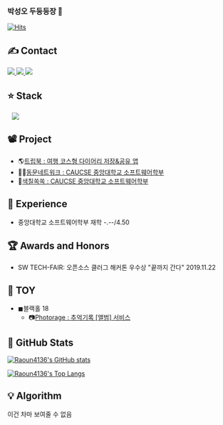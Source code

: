 ### 박성오 두둥등장 👋

[![Hits](https://hits.seeyoufarm.com/api/count/incr/badge.svg?url=https%3A%2F%2Fgithub.com%2FRaoun4136&count_bg=%2379C83D&title_bg=%23555555&icon=&icon_color=%23E7E7E7&title=hits&edge_flat=true)](https://hits.seeyoufarm.com)


## :writing_hand: Contact
<a href="https://raoun4136.github.io/" target="_blank">
       <img src="https://img.shields.io/badge/Blog-222222.svg?style=flat-square&logo=Github&logoColor=white"/>
</a>
<a href="https://programmers.co.kr/pr/qkrtjddh1212_5113" target="_blank">
       <img src="https://img.shields.io/badge/Portfolio-F05138?style=flat-square&logo=Swift&logoColor=white"/>
</a>
<a href="mailto:qkrtjddh1212@naver.com" target="_blank">
       <img src="https://img.shields.io/badge/Naver-03C75A?style=flat-square&logo=Naver&logoColor=white"/>
</a>

## :star: Stack

<img src="https://img.shields.io/badge/JavaScript-F7DF1E?style=flat-square&logo=JavaScript&logoColor=black"
       style="height : auto; margin-left : 10px; margin-right : 10px;" />
       
## :film_projector: Project       

- 🌎[트립북 : 여행 코스형 다이어리 저장&공유 앱](https://makeus-challenge.notion.site/1377f62daf7e4617838e23f7f9db5803)
- 👨‍🎓[동문네트워크 : CAUCSE 중앙대학교 소프트웨어학부](https://github.com/CAUCSE)
- 🎨[색칠쏙쏙 : CAUCSE 중앙대학교 소프트웨어학부](https://github.com/SsokSsok-CAU)


## :calendar: Experience
- 중앙대학교 소프트웨어학부 재학 -.--/4.50


## :trophy: Awards and Honors
- SW TECH-FAIR: 오픈소스 클러그 해커톤 우수상 "끝까지 간다" 2019.11.22


## :teddy_bear: TOY
- ◼블랙홀 18
    - 📷[Photorage : 추억기록 [앨범] 서비스](https://github.com/CAU-Blackhole-18)


## :green_book: GitHub Stats
[![Raoun4136's GitHub stats](https://github-readme-stats.vercel.app/api?username=Raoun4136)](https://github.com/anuraghazra/github-readme-stats)

[![Raoun4136's Top Langs](https://github-readme-stats.vercel.app/api/top-langs/?username=raoun4136&layout=compact)](https://github.com/anuraghazra/github-readme-stats)



## :bulb: Algorithm
이건 차마 보여줄 수 없음
<!--
[![solved.ac tier](http://mazassumnida.wtf/api/generate_badge?boj=raoun4136)](https://solved.ac/raoun4136)
-->


<!--
**Raoun4136/Raoun4136** is a ✨ _special_ ✨ repository because its `README.md` (this file) appears on your GitHub profile.

Here are some ideas to get you started:

- 🔭 I’m currently working on ...
- 🌱 I’m currently learning ...
- 👯 I’m looking to collaborate on ...
- 🤔 I’m looking for help with ...
- 💬 Ask me about ...
- 📫 How to reach me: ...
- 😄 Pronouns: ...
- ⚡ Fun fact: ...
-->
